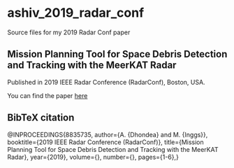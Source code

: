 # ashiv_2019_radar_conf
Source files for my 2019 Radar Conf paper

## Mission Planning Tool for Space Debris Detection and Tracking with the MeerKAT Radar
Published in 2019 IEEE Radar Conference (RadarConf), Boston, USA.

You can find the paper [here](https://ieeexplore.ieee.org/document/8835735)

## BibTeX citation
@INPROCEEDINGS{8835735,
  author={A. {Dhondea} and M. {Inggs}},
  booktitle={2019 IEEE Radar Conference (RadarConf)}, 
 title={Mission Planning Tool for Space Debris Detection and Tracking with the MeerKAT Radar}, 
  year={2019},
  volume={},
  number={},
  pages={1-6},}


